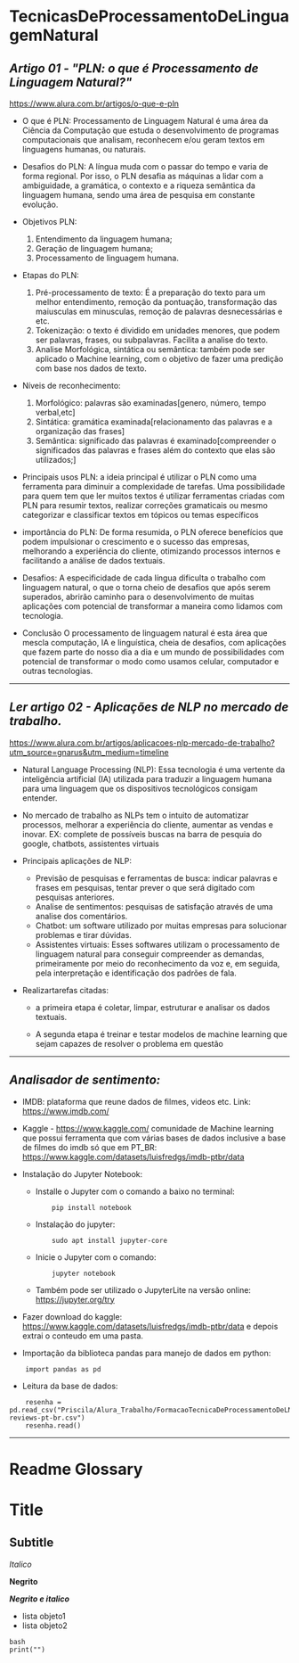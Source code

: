# TecnicasDeProcessamentoDeLinguagemNatural

## *Artigo 01 - "PLN: o que é Processamento de Linguagem Natural?"*
https://www.alura.com.br/artigos/o-que-e-pln

* O que é PLN: Processamento de Linguagem Natural 
é uma área da Ciência da Computação que estuda o desenvolvimento de 
programas computacionais que analisam, reconhecem e/ou geram textos
em linguagens humanas, ou naturais.

* Desafios do PLN:
A língua muda com o passar do tempo e varia de forma regional. Por isso, o PLN desafia as máquinas a lidar com a ambiguidade, a gramática, o contexto e a riqueza semântica da linguagem humana, sendo uma área de pesquisa em constante evolução.

* Objetivos PLN:
    1. Entendimento da linguagem humana;
    2. Geração de linguagem humana;
    3. Processamento de linguagem humana.

* Etapas do PLN:
    1. Pré-processamento de texto:
É a preparação do texto para um melhor entendimento, remoção da pontuação, transformação das maiusculas em minusculas, remoção de palavras desnecessárias e etc.
    2. Tokenização: o texto é dividido em unidades menores, que podem ser palavras, frases, ou subpalavras. Facilita a analise do texto.
    3. Analise Morfológica, sintática ou semântica: também pode ser aplicado o Machine learning, com o objetivo de fazer uma predição com base nos dados de texto.

* Níveis de reconhecimento:
    1. Morfológico: palavras são examinadas[genero, número, tempo verbal,etc]
    2. Sintática: gramática examinada[relacionamento das palavras e a
organização das frases]
    3. Semântica: significado das palavras é examinado[compreender o significados das palavras e frases além do contexto que elas são utilizados;]

* Principais usos PLN:
a ideia principal é utilizar o PLN como uma ferramenta para diminuir a complexidade de tarefas. Uma possibilidade para quem tem que ler muitos textos é utilizar ferramentas criadas com PLN para resumir textos, realizar correções gramaticais ou mesmo categorizar e classificar textos em tópicos ou temas específicos

* importância do PLN:
De forma resumida, o PLN oferece benefícios que podem impulsionar o crescimento e o sucesso das empresas, melhorando a experiência do cliente, otimizando processos internos e facilitando a análise de dados textuais.

* Desafios:
A especificidade de cada língua dificulta o trabalho com linguagem natural, o que o torna cheio de desafios que após serem superados, abrirão caminho para o desenvolvimento de muitas aplicações com potencial de transformar a maneira como lidamos com tecnologia.

* Conclusão
O processamento de linguagem natural é esta área que mescla computação, IA e linguística, cheia de desafios, com aplicações que fazem parte do nosso dia a dia e um mundo de possibilidades com potencial de transformar o modo como usamos celular, computador e outras tecnologias.

------

## *Ler artigo 02 - Aplicações de NLP no mercado de trabalho.*
https://www.alura.com.br/artigos/aplicacoes-nlp-mercado-de-trabalho?utm_source=gnarus&utm_medium=timeline

* Natural Language Processing (NLP): Essa tecnologia é uma vertente da inteligência artificial (IA) utilizada para traduzir a linguagem humana para uma linguagem que os dispositivos tecnológicos consigam entender.

* No mercado de trabalho as NLPs tem o intuito  de automatizar processos, melhorar a experiência do cliente, aumentar as vendas e inovar.
EX: complete de possíveis buscas na barra de pesquia do google, chatbots, assistentes virtuais

* Principais aplicações de NLP:
    * Previsão de pesquisas e ferramentas de busca: indicar palavras e frases em pesquisas, tentar prever o que será digitado com pesquisas anteriores.
    * Analise de sentimentos: pesquisas de satisfação através de uma analise dos comentários.  
    * Chatbot: um software utilizado por muitas empresas para solucionar problemas e tirar dúvidas. 
    * Assistentes virtuais: Esses softwares utilizam o processamento de linguagem natural para conseguir compreender as demandas, primeiramente por meio do reconhecimento da voz e, em seguida, pela interpretação e identificação dos padrões de fala.

* Realizartarefas citadas:
    * a primeira etapa é coletar, limpar, estruturar e analisar os dados textuais.

    *  A segunda etapa é treinar e testar modelos de machine learning que sejam capazes de resolver o problema em questão

------

## *Analisador de sentimento:*

* IMDB: plataforma que reune dados de filmes, videos etc. 
Link: https://www.imdb.com/

* Kaggle - https://www.kaggle.com/ comunidade de Machine learning que possui ferramenta que com várias bases de dados inclusive a 
base de filmes do imdb só que em PT_BR: https://www.kaggle.com/datasets/luisfredgs/imdb-ptbr/data

* Instalação do Jupyter Notebook:

    - Installe o Jupyter com o comando a baixo no terminal:
        ```
            pip install notebook
        ```
    - Instalação do jupyter:
        ```
            sudo apt install jupyter-core
        ```
    - Inicie o Jupyter com o comando:
        ```
            jupyter notebook
        ```
    - Também pode ser utilizado o JupyterLite na versão online: https://jupyter.org/try

* Fazer download do kaggle: https://www.kaggle.com/datasets/luisfredgs/imdb-ptbr/data e depois extrai o conteudo em uma pasta.

* Importação da biblioteca pandas para manejo de dados em python:
```
    import pandas as pd
```

* Leitura da base de dados:
```
    resenha = pd.read_csv("Priscila/Alura_Trabalho/FormacaoTecnicaDeProcessamentoDeLN/TecnicasDeProcessamentoDeLinguagemNatural/dados/imdb-reviews-pt-br.csv")
    resenha.read()
```














--------------------------------------------------------------------------------
# Readme Glossary

# Title

## Subtitle

_Italico_

**Negrito**

**_Negrito e italico_**

* lista objeto1
* lista objeto2

```
bash
print("")
```





